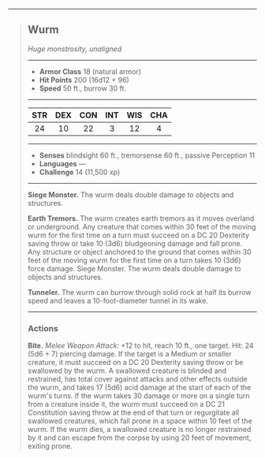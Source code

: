 ***
> ## Wurm
> *Huge monstrosity, unaligned*
> 
> ***
> 
> - **Armor Class** 18 (natural armor)
> - **Hit Points** 200 (16d12 + 96)
> - **Speed** 50 ft., burrow 30 ft.
> 
> ***
> 
> |STR|DEX|CON|INT|WIS|CHA|
> |:---:|:---:|:---:|:---:|:---:|:---:|
> |24|10|22|3|12|4|
> 
> ***
> 
> - **Senses** blindsight 60 ft., tremorsense 60 ft., passive Perception 11
> - **Languages** —
> - **Challenge** 14 (11,500 xp)
> 
> ***
> 
> **Siege Monster.** The wurm deals double damage to objects and structures.
> 
> **Earth Tremors.** The wurm creates earth tremors as it moves overland or underground. Any creature that comes within 30 feet of the moving wurm for the first time on a turn must succeed on a DC 20 Dexterity saving throw or take 10 (3d6) bludgeoning damage and fall prone. Any structure or object anchored to the ground that comes within 30 feet of the moving wurm for the first time on a turn takes 10 (3d6) force damage. Siege Monster. The wurm deals double damage to objects and structures.
> 
> **Tunneler.** The wurm can burrow through solid rock at half its burrow speed and leaves a 10-foot-diameter tunnel in its wake.
> 
> ***
> 
> ### Actions
> **Bite.** *Melee Weapon Attack:* +12 to hit, reach 10 ft., one target. Hit: 24 (5d6 + 7) piercing damage. If the target is a Medium or smaller creature, it must succeed on a DC 20 Dexterity saving throw or be swallowed by the wurm. A swallowed creature is blinded and restrained, has total cover against attacks and other effects outside the wurm, and takes 17 (5d6) acid damage at the start of each of the wurm's turns. If the wurm takes 30 damage or more on a single turn from a creature inside it, the wurm must succeed on a DC 21 Constitution saving throw at the end of that turn or regurgitate all swallowed creatures, which fall prone in a space within 10 feet of the wurm. If the wurm dies, a swallowed creature is no longer restrained by it and can escape from the corpse by using 20 feet of movement, exiting prone.
